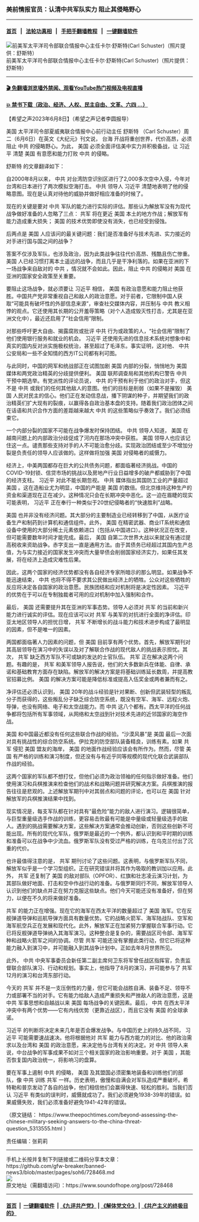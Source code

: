 ### 美前情报官员：认清中共军队实力 阻止其侵略野心
------------------------

#### [首页](https://github.com/gfw-breaker/banned-news3/blob/master/README.md) &nbsp;&nbsp;|&nbsp;&nbsp; [法轮功真相](https://github.com/begood0513/basic/blob/master/README.md)  &nbsp;&nbsp;|&nbsp;&nbsp; [手把手翻墙教程](https://github.com/gfw-breaker/guides/wiki)  &nbsp;&nbsp;|&nbsp;&nbsp; [一键翻墙软件](https://github.com/gfw-breaker/nogfw/blob/master/README.md)  



<div><img alt="前美军太平洋司令部联合情报中心主任卡尔·舒斯特(Carl Schuster)（照片提供：舒斯特）" src="https://img.soundofhope.org/2023-06/096e0000-0a00-0242-d7c7-08da4b10c294_w1597_n_r0_st_s-1686273469182.jpg"/>
<br/><figcaption class="caption">
 前美军太平洋司令部联合情报中心主任卡尔·舒斯特(Carl Schuster)（照片提供：舒斯特）
</figcaption></div><hr/>

#### [ 🎬  免翻墙浏览墙外禁闻、观看YouTube热门视频及电视直播](https://github.com/gfw-breaker/HelloWorld)

#### [ 💥  禁书下载（政治、经济、人权、民主自由、文革、六四 ...）](https://github.com/gfw-breaker/books/blob/master/README.md)

<div><div class="Content__Wrapper sc-1bvya0-0 elmmKw article_body" data-checkusr="" itemprop="articleBody">
 <div id="post_place_1">
 </div>
 <p class="meta-top">
  <span class="meta">
   【希望之声2023年6月8日】（希望之声记者李圆报导）
  </span>
 </p>
 <p align="left" style="margin-bottom:11px;text-align:left">
  <ok href="/term/1045">
   美国
  </ok>
  太平洋司令部夏威夷联合情报中心前行动主任
  <ok href="/term/878864">
   舒斯特
  </ok>
  （Carl Schuster）周二（6月6日）在英文《大纪元》刊文说，
  <ok href="/term/26836">
   台海
  </ok>
  开战将重创世界，代价高昂，必须阻止
  <ok href="/term/1059">
   中共
  </ok>
  的侵略野心。为此，
  <ok href="/term/1045">
   美国
  </ok>
  必须全面评估美中实力并积极备战，让
  <ok href="/term/1063">
   习近平
  </ok>
  清楚
  <ok href="/term/1045">
   美国
  </ok>
  有意愿和能力打败
  <ok href="/term/1059">
   中共
  </ok>
  的侵略。
 </p>
 <p>
  <ok href="/term/878864">
   舒斯特
  </ok>
  的文章翻译如下：
 </p>
 <p>
  自2000年8月以来，
  <ok href="/term/1059">
   中共
  </ok>
  对台湾防空识别区进行了2,000多次空中入侵，今年对台湾和日本进行了两次模拟空海打击。
  <ok href="/term/1059">
   中共
  </ok>
  领导人
  <ok href="/term/1063">
   习近平
  </ok>
  清楚地表明了他的侵略意图。现在是认真对待他的威胁并做好相应准备的时候了。
 </p>
 <p>
  现在的关键是要对
  <ok href="/term/1059">
   中共
  </ok>
  军队的能力进行实际的评估。那些认为解放军没有为现代战争做好准备的人忽略了三点：
  <ok href="/term/66595">
   共军
  </ok>
  将在更近
  <ok href="/term/1045">
   美国
  </ok>
  本土的地方作战；解放军有能力造成重大损失；
  <ok href="/term/1045">
   美国
  </ok>
  的技术优势即使没有消失，也已经受到侵蚀。
 </p>
 <p>
  后两点是
  <ok href="/term/1045">
   美国
  </ok>
  人应该问的最关键问题：我们是否准备好与技术先进、实力接近的对手进行国与国之间的战争？
 </p>
 <p>
  答案不仅涉及军队，也涉及政治，因为此类战争往往代价高昂、残酷且伤亡惨重。
  <ok href="/term/1045">
   美国
  </ok>
  人已经习惯打离本土遥远的战争，而且几乎是干净利落的。如果在亚洲的下一场战争来自敌对的
  <ok href="/term/1059">
   中共
  </ok>
  ，情况就不会如此。因此，阻止
  <ok href="/term/1059">
   中共
  </ok>
  的侵略对
  <ok href="/term/1045">
   美国
  </ok>
  在亚洲的国家安全政策至关重要。
 </p>
 <p>
  要阻止这场战争，就必须要让
  <ok href="/term/1063">
   习近平
  </ok>
  相信，
  <ok href="/term/1045">
   美国
  </ok>
  有政治意愿和能力阻止他获胜。中国共产党非常重视自己和敌人的政治意愿。对于前者，它限制中国人获取“可能具有破坏性的外部信息来源”，审查社交媒体内容，并压制与
  <ok href="/term/1059">
   中共
  </ok>
  教义相悖的观点。它还使用其长期的公开羞辱策略（对个人造成毁灭性打击，尤其是在亚洲文化中），最近还启用了“社会信用”限制。
 </p>
 <p>
  对那些呼吁更大自由、揭露腐败或批评
  <ok href="/term/1059">
   中共
  </ok>
  行为或政策的人，“社会信用”限制了他们使用银行服务和就业的机会。
  <ok href="/term/1063">
   习近平
  </ok>
  还使用先进的信息技术系统对想象中和真实的国内反对派实施极权统治，甚至超过了毛泽东。事实证明，这对他、
  <ok href="/term/1059">
   中共
  </ok>
  公安局和一些不全知情的西方IT公司都有利可图。
 </p>
 <p>
  与此同时，中国的网军和统战部正在试图加剧
  <ok href="/term/1045">
   美国
  </ok>
  内部的分裂，悄悄地为
  <ok href="/term/1045">
   美国
  </ok>
  媒体和两党政治精英的分歧提供便利。
  <ok href="/term/1045">
   美国
  </ok>
  联邦调查局和其他机构已警告
  <ok href="/term/1059">
   中共
  </ok>
  干预中期选举。有党派性的评论员说，
  <ok href="/term/1059">
   中共
  </ok>
  的干预有利于他们的政治对手，但这不是
  <ok href="/term/1059">
   中共
  </ok>
  或我们的任何其他敌人的意图。他们的目标是削弱（如果不是摧毁）
  <ok href="/term/1045">
   美国
  </ok>
  人民对民主的信心。他们正在发动信息战，播下阴谋的种子，并期望我们的政治精英们扩大现有的裂痕，以赢得各自政治基本盘的支持。随着我们政治团体之间在话语和共识合作方面的差距越来越大
  <ok href="/term/1059">
   中共
  </ok>
  的这些策略似乎奏效了。我们必须结束它。
 </p>
 <p>
  一个内部分裂的国家不可能在战争爆发时保持团结。
  <ok href="/term/1059">
   中共
  </ok>
  领导人知道，
  <ok href="/term/1045">
   美国
  </ok>
  在越南问题上的内部政治分歧促成了河内在那场冲突中获胜。
  <ok href="/term/1045">
   美国
  </ok>
  领导人也应该记住这一点。谴责那些支持对手的人不可能治愈分歧。实现政治团结或至少不增加分裂是负责任的领导人应该做的。这样做将加强
  <ok href="/term/1045">
   美国
  </ok>
  对侵略者的威慑力。
 </p>
 <p>
  经济上，中美两国都存在巨大的公共债务问题，都面临著经济挑战。中国的COVID-19封锁、信贷市场的挑战以及房地产行业日益增多的破产都威胁到了中国的经济支柱。
  <ok href="/term/1063">
   习近平
  </ok>
  对此不能长期忽视。
  <ok href="/term/1059">
   中共
  </ok>
  媒体指出其国防工业的产量超过
  <ok href="/term/1045">
   美国
  </ok>
  。这在造船业尤为明显，中国的产能是
  <ok href="/term/1045">
   美国
  </ok>
  的数倍。但北京维持这种生产的资金和渠道现在正在减少。这种情况只会在长期冲突中恶化。这一迫在眉睫的现实可能表明，
  <ok href="/term/1063">
   习近平
  </ok>
  正在奉行一种类似于20世纪侵略者的“快速胜利”战略。
 </p>
 <p>
  <ok href="/term/1045">
   美国
  </ok>
  也并非没有经济问题。其大部分的主要制造业已经转移到了中国，从医疗设备生产和制药到计算机和通信组件。此外，
  <ok href="/term/1045">
   美国
  </ok>
  在精密武器、商业IT系统和通信设备中使用的大部分稀土元素依赖进口（包括从中国进口）。这种状况正在改变，但可能需要数年时间才能完成。最后，
  <ok href="/term/1045">
   美国
  </ok>
  自第二次世界大战以来就没有通过提高税收来资助战争。赤字支出一直是通用方法。由于其债务已经超过其国内生产总值，为与实力接近的国家发生冲突而大量举债会削弱国家经济实力，如果任其发展，将在经济上造成灾难性后果。
 </p>
 <p>
  因此，这两个国家的经济优势都没有各自经济专家所暗示的那么明显。如果战争不能迅速结束，
  <ok href="/term/1059">
   中共
  </ok>
  也将不得不要求其公民做出经济上的牺牲。公众对这些牺牲的反应将决定各自国家的政治意愿。民族团结和应对机制将是决定性因素。
  <ok href="/term/1063">
   习近平
  </ok>
  的优势在于可以在专制独裁者可用的应对机制中加入强制和合作。
 </p>
 <p>
  最后，
  <ok href="/term/1045">
   美国
  </ok>
  还需要提升其在亚洲的军事态势。领导人必须对
  <ok href="/term/66595">
   共军
  </ok>
  的当前和新兴能力进行诚实的评估。现在应该可以对
  <ok href="/term/66595">
   共军
  </ok>
  与美军的对抗进行全面的净评估。印亚太地区领导人的担忧日增，
  <ok href="/term/66595">
   共军
  </ok>
  不断增长的战斗能力和技术进步构成了最明显的因素，但不是唯一的因素。
 </p>
 <p>
  两国都面临著人力因素的问题，但
  <ok href="/term/1045">
   美国
  </ok>
  目前享有两个优势。首先，解放军期刊对其高层领导在演习中的失误以及对了解联合作战的现代敌人的挑战表示担忧。其次，
  <ok href="/term/66595">
   共军
  </ok>
  缺乏西方军队不可或缺的发达的士官队伍。
  <ok href="/term/66595">
   共军
  </ok>
  正在解决这两个问题。有趣的是，
  <ok href="/term/66595">
   共军
  </ok>
  和美军领导人报告说，他们的大多数新兵在体能、自律、承诺和基础教育方面存在缺陷。解放军的解决方案是将基础训练延长数周，并提高教官招募比例。
  <ok href="/term/1045">
   美国
  </ok>
  的解决方案可能是降低标准或提高入伍奖金或两者兼而有之。
 </p>
 <p>
  净评估还必须认识到，
  <ok href="/term/1045">
   美国
  </ok>
  20年的战斗经验是针对果断、创新但武装轻型的叛乱分子而获得的，这些叛乱分子缺乏综合防空系统，既没有空军、海军、远程火炮、导弹，也没有网络、电子和太空战能力。而
  <ok href="/term/1059">
   中共
  </ok>
  这八个都有。西太平洋的任何战争都将包括所有军事领域，从网络和太空战到针对技术先进的近邻国家的海空作战。
 </p>
 <p>
  <ok href="/term/1045">
   美国
  </ok>
  和中国最近都没有任何这些联合作战的经验。“沙漠风暴”是
  <ok href="/term/1045">
   美国
  </ok>
  最后一次面对具有挑战性的综合防空系统。伊拉克的防空部队装备精良，训练有素。如果
  <ok href="/term/66595">
   共军
  </ok>
  侵犯
  <ok href="/term/1045">
   美国
  </ok>
  盟友的海岸，
  <ok href="/term/1045">
   美国
  </ok>
  的地面作战经验应该会有所作为。然而，尽管
  <ok href="/term/1045">
   美国
  </ok>
  有严格的训练和演习制度，但还没有与有近乎同等规模的现代化联合武装部队作战的经验。
 </p>
 <p>
  这两个国家的军队都不想打仗，但他们必须为政治领袖的任何指示做好准备。他们使用演习和兵棋推演来检查他们的战术和战略问题并研究解决方案。兵棋推演的报告往往是悲观的。上述解放军期刊中对其弱点和问题的评论，也可以在
  <ok href="/term/1045">
   美国
  </ok>
  针对解放军的兵棋推演结果中找到。
 </p>
 <p>
  现实情况是，每支军队都在针对具有“最危险”能力的敌人进行演习。逻辑很简单，与巨型重量级选手作战的训练，更容易击败最有可能是中量级或轻量级选手的敌人。遇到的挑战需要解决方案，这些解决方案通常会推动创新，否则这些创新不可能出现。所有的现代化军队，俄罗斯是最近的一个例外，都认识到和平时期的训练和准备可以在战争中少流血。俄罗斯军队没有受过严格的训练，在乌克兰付出了沉重的代价。
 </p>
 <p>
  也许最值得注意的是，
  <ok href="/term/66595">
   共军
  </ok>
  期刊讨论了这些问题。这表明，与俄罗斯军队不同，解放军似乎是一个学习型组织。正在研究错误并将其作为吸取的教训加以应用。此外，
  <ok href="/term/66595">
   共军
  </ok>
  还复制了
  <ok href="/term/1045">
   美国
  </ok>
  的敌对部队（OPFOR）、红旗和壮志凌云演习计划，为其部队做好地面、打击和空中作战行动的准备。与俄罗斯同行不同，解放军领导人认识到他们的缺点并正在努力克服这些缺点。他们今天可能还没有准备好，但在努力，以便在不久的将来做好准备。
 </p>
 <p>
  <ok href="/term/66595">
   共军
  </ok>
  的能力正在增强。现在它的海军在西太平洋的数量超过了
  <ok href="/term/1045">
   美国
  </ok>
  海军。它在反舰弹道导弹和巡航导弹方面具有数量优势。它的战略火箭军、海军陆战队、空军和海军航空兵正在发展和现代化。此外，解放军正在加紧努力掌握联合军事行动。它已将反舰弹道导弹纳入其海军演习。这种整合是复杂的，需要战区司令部、海军军种和战略火箭军之间的协调。尽管
  <ok href="/term/66595">
   共军
  </ok>
  可能还没有掌握此类行动，但它已将这种能力融入到演习中，并可能融入到其战争计划中。正如去年8月世界所见。
 </p>
 <p>
  此外，
  <ok href="/term/1059">
   中共
  </ok>
  中央军事委员会新任第二副主席何卫东将军曾任战区指挥官，负责监督联合部队演习、行动和规划。事实上，他指导了8月的演习，并可能参与了
  <ok href="/term/66595">
   共军
  </ok>
  12月的演习和台湾东部行动。
 </p>
 <p>
  今天的
  <ok href="/term/66595">
   共军
  </ok>
  并不是一支压倒性的力量，但它可能会战胜自满、装备不足、领导不力或部署不当的对手。它有能力给敌人造成严重损失和严挫敌人的政治意愿，这是
  <ok href="/term/1059">
   中共
  </ok>
  军事思想和自越战以来
  <ok href="/term/1045">
   美国
  </ok>
  每场战争的关键因素。最后，
  <ok href="/term/1059">
   中共
  </ok>
  在西太平洋冲突中有两个优势——它有内线优势（更靠近战区），而且它没有
  <ok href="/term/1045">
   美国
  </ok>
  的全球承诺。
 </p>
 <p>
  <ok href="/term/1063">
   习近平
  </ok>
  的判断将决定未来几年是否会爆发战争。与中国历史上的持久战不同，
  <ok href="/term/1063">
   习近平
  </ok>
  可能需要速战速决。他将根据他对
  <ok href="/term/66595">
   共军
  </ok>
  能力与西方能力的对比、他的政治需求以及台湾和
  <ok href="/term/1045">
   美国
  </ok>
  的政治意愿，来决定他与台湾有关的决定。对
  <ok href="/term/1059">
   中共
  </ok>
  领导人来说，中台战争的军事成果不如对三个相关国家的政治影响重要。对于
  <ok href="/term/1045">
   美国
  </ok>
  ，其能否恢复国内政治统一，将影响习的盘算。
 </p>
 <p>
  要在军事上遏制
  <ok href="/term/1059">
   中共
  </ok>
  的侵略，
  <ok href="/term/1045">
   美国
  </ok>
  及其盟国必须密集地装备和训练他们的部队，像
  <ok href="/term/1059">
   中共
  </ok>
  训练
  <ok href="/term/66595">
   共军
  </ok>
  一样。历史表明，傲慢和自满会对军队造成严重破坏。希特勒和普京发动了各自的战争，他们相信他们会赢得快速、轻松的胜利。当我们否认
  <ok href="/term/1063">
   习近平
  </ok>
  有类似的误判时，威慑就成功了。我们必须避免1938-39年的错误。如果威慑失败，我们必须准备好避免1941-42年的错误。
 </p>
 <p>
  （原文链结：
  <ok href="https://www.theepochtimes.com/beyond-assessing-the-chinese-military-seeking-answers-to-the-china-threat-question_5313555.html">
   https://www.theepochtimes.com/beyond-assessing-the-chinese-military-seeking-answers-to-the-china-threat-question_5313555.html
  </ok>
  ）
 </p>
 <p class="meta-btm">
  责任编辑：张莉莉
 </p>
</div>
</div>
<hr/>
手机上长按并复制下列链接或二维码分享本文章：<br/>
https://github.com/gfw-breaker/banned-news3/blob/master/pages/soh6/728468.md <br/>
<a href='https://github.com/gfw-breaker/banned-news3/blob/master/pages/soh6/728468.md'><img src='https://github.com/gfw-breaker/banned-news3/blob/master/pages/soh6/728468.md.png'/></a> <br/>
原文地址（需翻墙访问）：https://www.soundofhope.org/post/728468


------------------------
#### [首页](https://github.com/gfw-breaker/banned-news3/blob/master/README.md) &nbsp;|&nbsp; [一键翻墙软件](https://github.com/gfw-breaker/nogfw/blob/master/README.md) &nbsp;| [《九评共产党》](https://github.com/gfw-breaker/9ping.md/blob/master/README.md#九评之一评共产党是什么) | [《解体党文化》](https://github.com/gfw-breaker/jtdwh.md/blob/master/README.md) | [《共产主义的终极目的》](https://github.com/gfw-breaker/gczydzjmd.md/blob/master/README.md)


<img src='http://gfw-breaker.win/banned-news3/pages/soh6/728468.md' width='0px' height='0px'/>